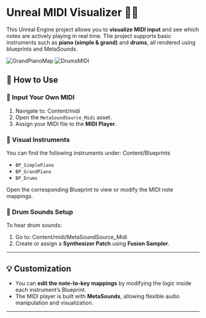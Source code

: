 # Unreal MIDI Visualizer 🎹🥁

This Unreal Engine project allows you to **visualize MIDI input** and see which notes are actively playing in real time. The project supports basic instruments such as **piano (simple & grand)** and **drums**, all rendered using blueprints and MetaSounds.

![GrandPianoMap](https://github.com/user-attachments/assets/7aa4f82d-997c-4d86-a540-767e3821cec2)
![DrumsMIDI](https://github.com/user-attachments/assets/f9172414-9bb3-4687-b169-4f61dcf5c65d)

## 📂 How to Use

### 🎵 Input Your Own MIDI
1. Navigate to: Content/midi
2. Open the `MetaSoundSource_Midi` asset.
3. Assign your MIDI file to the **MIDI Player**.

### 🎹 Visual Instruments
You can find the following instruments under: Content/Blueprints
- `BP_SimplePiano`
- `BP_GrandPiano`
- `BP_Drums`

Open the corresponding Blueprint to view or modify the MIDI note mappings.

### 🥁 Drum Sounds Setup
To hear drum sounds:
1. Go to: Content/midi/MetaSoundSource_Midi
2. Create or assign a **Synthesizer Patch** using **Fusion Sampler**.

---

## 💡 Customization

- You can **edit the note-to-key mappings** by modifying the logic inside each instrument’s Blueprint.
- The MIDI player is built with **MetaSounds**, allowing flexible audio manipulation and visualization.

---
